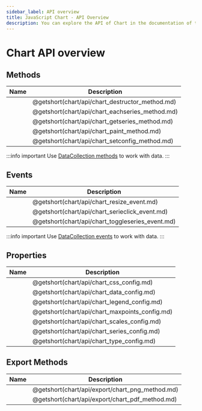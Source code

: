```yaml
---
sidebar_label: API overview
title: JavaScript Chart - API Overview 
description: You can explore the API of Chart in the documentation of the DHTMLX JavaScript UI library. Browse developer guides and API reference, try out code examples and live demos, and download a free 30-day evaluation version of DHTMLX Suite 7.
---
```


# Chart API overview

## Methods 

| Name                                     | Description                                     |
| ---------------------------------------- | ----------------------------------------------- |
| [](chart/api/chart_destructor_method.md) | @getshort(chart/api/chart_destructor_method.md) |
| [](chart/api/chart_eachseries_method.md) | @getshort(chart/api/chart_eachseries_method.md) |
| [](chart/api/chart_getseries_method.md)  | @getshort(chart/api/chart_getseries_method.md)  |
| [](chart/api/chart_paint_method.md)      | @getshort(chart/api/chart_paint_method.md)      |
| [](chart/api/chart_setconfig_method.md)  | @getshort(chart/api/chart_setconfig_method.md)  |

:::info important
Use [DataCollection methods](data_collection.md) to work with data.
:::

## Events

| Name                                      | Description                                      |
| ----------------------------------------- | ------------------------------------------------ |
| [](chart/api/chart_resize_event.md)       | @getshort(chart/api/chart_resize_event.md)       |
| [](chart/api/chart_serieclick_event.md)   | @getshort(chart/api/chart_serieclick_event.md)   |
| [](chart/api/chart_toggleseries_event.md) | @getshort(chart/api/chart_toggleseries_event.md) |

:::info important
Use [DataCollection events](data_collection.md#events) to work with data. 
:::

## Properties

| Name                                    | Description                                    |
| --------------------------------------- | ---------------------------------------------- |
| [](chart/api/chart_css_config.md)       | @getshort(chart/api/chart_css_config.md)       |
| [](chart/api/chart_data_config.md)      | @getshort(chart/api/chart_data_config.md)      |
| [](chart/api/chart_legend_config.md)    | @getshort(chart/api/chart_legend_config.md)    |
| [](chart/api/chart_maxpoints_config.md) | @getshort(chart/api/chart_maxpoints_config.md) |
| [](chart/api/chart_scales_config.md)    | @getshort(chart/api/chart_scales_config.md)    |
| [](chart/api/chart_series_config.md)    | @getshort(chart/api/chart_series_config.md)    |
| [](chart/api/chart_type_config.md)      | @getshort(chart/api/chart_type_config.md)      |

## Export Methods

| Name                                     | Description                                     |
| ---------------------------------------- | ----------------------------------------------- |
| [](chart/api/export/chart_png_method.md) | @getshort(chart/api/export/chart_png_method.md) |
| [](chart/api/export/chart_pdf_method.md) | @getshort(chart/api/export/chart_pdf_method.md) |